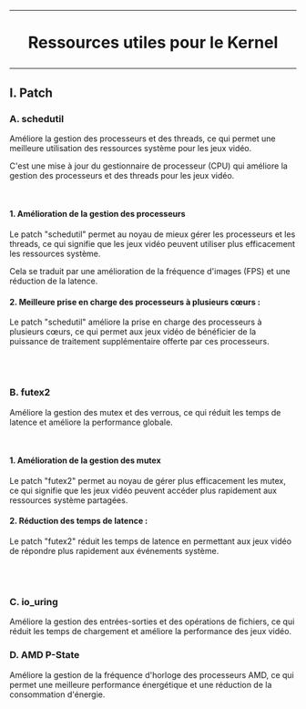 ------------------------------------------------------------------------------------------------------------------------
# <p align='center'> Ressources utiles pour le Kernel </p>

------------------------------------------------------------------------------------------------------------------------
## I. Patch
### A. schedutil
Améliore la gestion des processeurs et des threads, ce qui permet une meilleure utilisation des ressources système pour les jeux vidéo.

C'est une mise à jour du gestionnaire de processeur (CPU) qui améliore la gestion des processeurs et des threads pour les jeux vidéo.

<br />

#### 1. Amélioration de la gestion des processeurs
Le patch "schedutil" permet au noyau de mieux gérer les processeurs et les threads, ce qui signifie que les jeux vidéo peuvent utiliser plus efficacement les ressources système. 

Cela se traduit par une amélioration de la fréquence d'images (FPS) et une réduction de la latence.

#### 2. Meilleure prise en charge des processeurs à plusieurs cœurs :
Le patch "schedutil" améliore la prise en charge des processeurs à plusieurs cœurs, ce qui permet aux jeux vidéo de bénéficier de la puissance de traitement supplémentaire offerte par ces processeurs.

<br />
<br />

### B. futex2
Améliore la gestion des mutex et des verrous, ce qui réduit les temps de latence et améliore la performance globale.

<br />

#### 1. Amélioration de la gestion des mutex
Le patch "futex2" permet au noyau de gérer plus efficacement les mutex, ce qui signifie que les jeux vidéo peuvent accéder plus rapidement aux ressources système partagées.

#### 2. Réduction des temps de latence : 
Le patch "futex2" réduit les temps de latence en permettant aux jeux vidéo de répondre plus rapidement aux événements système.

<br />

<br />

### C. io_uring
Améliore la gestion des entrées-sorties et des opérations de fichiers, ce qui réduit les temps de chargement et améliore la performance des jeux vidéo.

### D. AMD P-State
Améliore la gestion de la fréquence d'horloge des processeurs AMD, ce qui permet une meilleure performance énergétique et une réduction de la consommation d'énergie.
